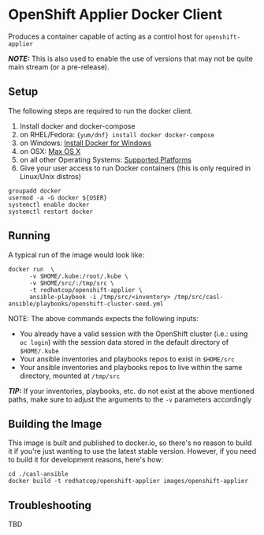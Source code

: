 OpenShift Applier Docker Client
===============================

Produces a container capable of acting as a control host for `openshift-applier`

**_NOTE:_** This is also used to enable the use of versions that may not be quite main stream (or a pre-release).


## Setup

The following steps are required to run the docker client.

1. Install docker and docker-compose
  1. on RHEL/Fedora: ```{yum/dnf} install docker docker-compose```
  2. on Windows: [Install Docker for Windows](https://docs.docker.com/windows/step_one/)
  3. on OSX: [Max OS X](https://docs.docker.com/installation/mac/)
  4. on all other Operating Systems: [Supported Platforms](https://docs.docker.com/installation/)
2. Give your user access to run Docker containers (this is only required in Linux/Unix distros)
```
groupadd docker
usermod -a -G docker ${USER}
systemctl enable docker
systemctl restart docker
```

## Running

A typical run of the image would look like:

```
docker run  \ 
      -v $HOME/.kube:/root/.kube \
      -v $HOME/src/:/tmp/src \
      -t redhatcop/openshift-applier \
      ansible-playbook -i /tmp/src/<inventory> /tmp/src/casl-ansible/playbooks/openshift-cluster-seed.yml
```

NOTE: The above commands expects the following inputs:
* You already have a valid session with the OpenShift cluster (i.e.: using `oc login`) with the session data stored in the default directory of `$HOME/.kube`
* Your ansible inventories and playbooks repos to exist in `$HOME/src`
* Your ansible inventories and playbooks repos to live within the same directory, mounted at `/tmp/src`

**_TIP:_** If your inventories, playbooks, etc. do not exist at the above mentioned paths, make sure to adjust the arguments to the `-v` parameters accordingly

## Building the Image

This image is built and published to docker.io, so there's no reason to build it if you're just wanting to use the latest stable version. However, if you need to build it for development reasons, here's how:

```
cd ./casl-ansible
docker build -t redhatcop/openshift-applier images/openshift-applier
```

## Troubleshooting

TBD
